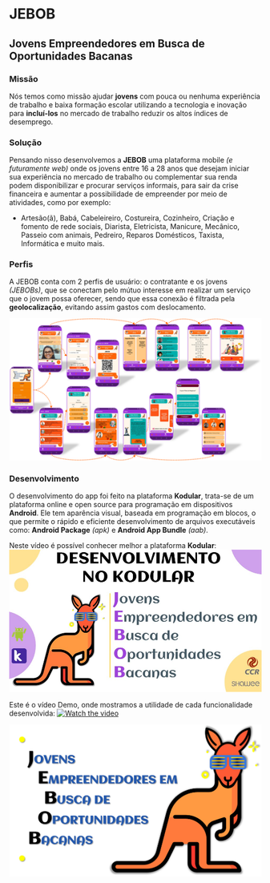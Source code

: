 # JEBOB
## Jovens Empreendedores em Busca de Oportunidades Bacanas

### Missão ###
Nós temos como missão ajudar **jovens** com pouca ou nenhuma experiência de trabalho e baixa formação escolar utilizando a tecnologia e inovação para **incluí-los** no mercado de trabalho reduzir os altos índices de desemprego.

### Solução
Pensando nisso desenvolvemos a **JEBOB** uma plataforma mobile *(e futuramente web)* onde os jovens entre 16 a 28 anos que desejam iniciar sua experiência no mercado de trabalho ou complementar sua renda podem disponibilizar e procurar serviços informais, para sair da crise financeira e aumentar a possibilidade de empreender por meio de atividades, como por exemplo:
- Artesão(ã), Babá, Cabeleireiro, Costureira, Cozinheiro, Criação e fomento de rede sociais, Diarista, Eletricista, Manicure, Mecânico, Passeio com animais, Pedreiro, Reparos Domésticos, Taxista, Informática e muito mais.

### Perfis
A JEBOB conta com 2 perfis de usuário: o contratante e os jovens *(JEBOBs)*, que se conectam pelo mútuo interesse em realizar um serviço que o jovem possa oferecer, sendo que essa conexão é filtrada pela **geolocalização**, evitando assim gastos com deslocamento.

![](https://github.com/Jebob-JovensEmpreendedores/jebob-equipe295/blob/main/imagens/fluxograma/fluxograma.png)

### Desenvolvimento
O desenvolvimento do app foi feito na plataforma **Kodular**, trata-se de um plataforma online e open source para programação em dispositivos **Android**. Ele tem aparência visual, baseada em programação em blocos, o que permite o rápido e eficiente desenvolvimento de arquivos executáveis como:  **Android Package** *(apk)* e **Android App Bundle** *(aab)*.

Neste vídeo é possível conhecer melhor a plataforma **Kodular**:
[![Watch the video](https://github.com/Jebob-JovensEmpreendedores/jebob-equipe295/blob/main/imagens/capas/CapaKodular.jpg)](https://youtu.be/PrxIGg-q8EE)

Este é o vídeo Demo, onde mostramos a utilidade de cada funcionalidade desenvolvida:
[![Watch the video](https://github.com/Jebob-JovensEmpreendedores/jebob-equipe295/blob/main/imagens/capas/CapaV%C3%ADdeoDemo.jpg)]( https://youtu.be/aOX2I1dW9Co)

[![](https://github.com/Jebob-JovensEmpreendedores/jebob-equipe295/blob/main/imagens/logos/logoCompleta.png)](https://jebob2021.wixsite.com/jebob)


